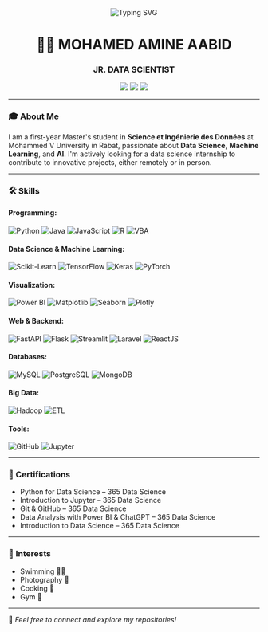 <div align="center">
<img src="https://readme-typing-svg.herokuapp.com?font=Fira+Code&size=30&pause=1000&color=1F6FEB&center=true&vCenter=true&width=435&lines=Hi%2C+I'm+Mohamed+Amine+Aabid" alt="Typing SVG" />
</div>

<h1 align="center"> 👋🏻 MOHAMED AMINE AABID</h1>
<h3 align="center">JR. DATA SCIENTIST</h3>

<div align="center">
<a href="mailto:amine.aabid00@gmail.com"><img src="https://img.shields.io/badge/Email-amine.aabid00@gmail.com-blue?style=flat-square&logo=gmail"></a>
<a href="https://linkedin.com/in/mohamed-amine-aabid"><img src="https://img.shields.io/badge/LinkedIn-mohamed--amine--aabid-blue?style=flat-square&logo=linkedin"></a>
<a href="https://github.com/Developer17898"><img src="https://img.shields.io/badge/GitHub-Developer17898-black?style=flat-square&logo=github"></a>
</div>

---

### 🎓 About Me
I am a first-year Master's student in **Science et Ingénierie des Données** at Mohammed V University in Rabat, passionate about **Data Science**, **Machine Learning**, and **AI**. I'm actively looking for a data science internship to contribute to innovative projects, either remotely or in person.

---

### 🛠️ Skills

#### Programming:
![Python](https://img.shields.io/badge/Python-3776AB?style=flat-square&logo=python&logoColor=white)
![Java](https://img.shields.io/badge/Java-007396?style=flat-square&logo=java&logoColor=white)
![JavaScript](https://img.shields.io/badge/JavaScript-F7DF1E?style=flat-square&logo=javascript&logoColor=black)
![R](https://img.shields.io/badge/R-276DC3?style=flat-square&logo=r&logoColor=white)
![VBA](https://img.shields.io/badge/VBA-217346?style=flat-square&logo=microsoft-excel&logoColor=white)

#### Data Science & Machine Learning:
![Scikit-Learn](https://img.shields.io/badge/Scikit--Learn-F7931E?style=flat-square&logo=scikit-learn&logoColor=white)
![TensorFlow](https://img.shields.io/badge/TensorFlow-FF6F00?style=flat-square&logo=tensorflow&logoColor=white)
![Keras](https://img.shields.io/badge/Keras-D00000?style=flat-square&logo=keras&logoColor=white)
![PyTorch](https://img.shields.io/badge/PyTorch-EE4C2C?style=flat-square&logo=pytorch&logoColor=white)

#### Visualization:
![Power BI](https://img.shields.io/badge/Power%20BI-F2C811?style=flat-square&logo=power-bi&logoColor=black)
![Matplotlib](https://img.shields.io/badge/Matplotlib-11557C?style=flat-square&logo=python&logoColor=white)
![Seaborn](https://img.shields.io/badge/Seaborn-3776AB?style=flat-square&logo=python&logoColor=white)
![Plotly](https://img.shields.io/badge/Plotly-3F4F75?style=flat-square&logo=plotly&logoColor=white)

#### Web & Backend:
![FastAPI](https://img.shields.io/badge/FastAPI-009688?style=flat-square&logo=fastapi&logoColor=white)
![Flask](https://img.shields.io/badge/Flask-000000?style=flat-square&logo=flask&logoColor=white)
![Streamlit](https://img.shields.io/badge/Streamlit-FF4B4B?style=flat-square&logo=streamlit&logoColor=white)
![Laravel](https://img.shields.io/badge/Laravel-FF2D20?style=flat-square&logo=laravel&logoColor=white)
![ReactJS](https://img.shields.io/badge/React-61DAFB?style=flat-square&logo=react&logoColor=white)

#### Databases:
![MySQL](https://img.shields.io/badge/MySQL-4479A1?style=flat-square&logo=mysql&logoColor=white)
![PostgreSQL](https://img.shields.io/badge/PostgreSQL-336791?style=flat-square&logo=postgresql&logoColor=white)
![MongoDB](https://img.shields.io/badge/MongoDB-47A248?style=flat-square&logo=mongodb&logoColor=white)

#### Big Data:
![Hadoop](https://img.shields.io/badge/Hadoop-66CCFF?style=flat-square&logo=apache-hadoop&logoColor=black)
![ETL](https://img.shields.io/badge/ETL-Integration-blue?style=flat-square)

#### Tools:
![GitHub](https://img.shields.io/badge/GitHub-181717?style=flat-square&logo=github&logoColor=white)
![Jupyter](https://img.shields.io/badge/Jupyter-F37626?style=flat-square&logo=jupyter&logoColor=white)

---

### 📄 Certifications

- Python for Data Science – 365 Data Science  
- Introduction to Jupyter – 365 Data Science  
- Git & GitHub – 365 Data Science  
- Data Analysis with Power BI & ChatGPT – 365 Data Science  
- Introduction to Data Science – 365 Data Science  

---

### 🎯 Interests
- Swimming 🏊‍♂️  
- Photography 📸  
- Cooking 🍳  
- Gym 💪  

---

🔗 *Feel free to connect and explore my repositories!*  
